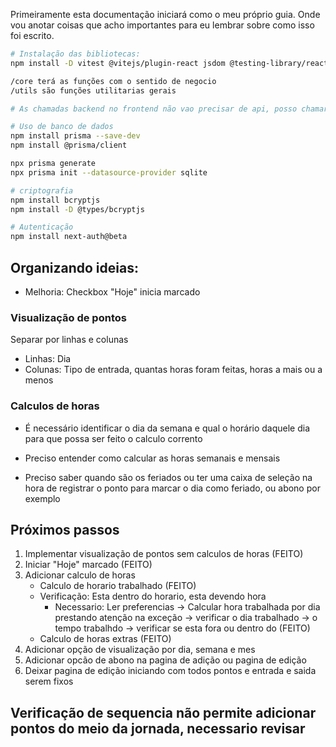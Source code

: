 Primeiramente esta documentação iniciará como o meu próprio guia. Onde vou anotar coisas que acho importantes para eu lembrar sobre como isso foi escrito.

```bash
# Instalação das bibliotecas:
npm install -D vitest @vitejs/plugin-react jsdom @testing-library/react @testing-library/jest-dom

/core terá as funções com o sentido de negocio
/utils são funções utilitarias gerais

# As chamadas backend no frontend não vao precisar de api, posso chamar diretamente as funções ou usar server actions

# Uso de banco de dados
npm install prisma --save-dev
npm install @prisma/client

npx prisma generate
npx prisma init --datasource-provider sqlite

# criptografia
npm install bcryptjs
npm install -D @types/bcryptjs

# Autenticação
npm install next-auth@beta
```

## Organizando ideias:

- Melhoria: Checkbox "Hoje" inicia marcado

### Visualização de pontos

Separar por linhas e colunas

- Linhas: Dia
- Colunas: Tipo de entrada, quantas horas foram feitas, horas a mais ou a menos

### Calculos de horas

- É necessário identificar o dia da semana e qual o horário daquele dia para que possa ser feito o calculo corrento
- Preciso entender como calcular as horas semanais e mensais

- Preciso saber quando são os feriados ou ter uma caixa de seleção na hora de registrar o ponto para marcar o dia como feriado, ou abono por exemplo

## Próximos passos
1. Implementar visualização de pontos sem calculos de horas (FEITO)
2. Iniciar "Hoje" marcado (FEITO)
3. Adicionar calculo de horas
	- Calculo de horario trabalhado (FEITO)
	- Verificação: Esta dentro do horario, esta devendo hora
		- Necessario: Ler preferencias -> Calcular hora trabalhada por dia prestando atenção na exceção -> verificar o dia trabalhado -> o tempo trabalhdo -> verificar se esta fora ou dentro do  (FEITO)
	- Calculo de horas extras (FEITO)
4. Adicionar opção de visualização por dia, semana e mes
5. Adicionar opcão de abono na pagina de adição ou pagina de edição
6. Deixar pagina de edição iniciando com todos pontos e entrada e saida serem fixos

## Verificação de sequencia não permite adicionar pontos do meio da jornada, necessario revisar